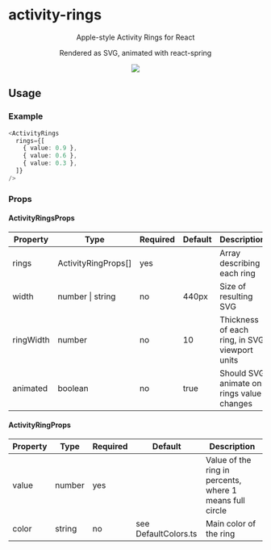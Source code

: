 # activity-rings

<p align="center">
  Apple-style Activity Rings for React
</p>
<p align="center">
  Rendered as SVG, animated with react-spring
</p>
<p align="center">
  <img src="./docs/showcase.gif?raw=true width="400px" />
</p>

## Usage

### Example
```ts
<ActivityRings
  rings={[
    { value: 0.9 },
    { value: 0.6 },
    { value: 0.3 },
  ]}
/>
```

### Props

#### ActivityRingsProps
| Property  | Type                | Required | Default | Description                |
| --------- | ------------------- | -------- | ------- | -------------------------- |
| rings     | ActivityRingProps[] | yes      |         | Array describing each ring |
| width     | number \| string    | no       | 440px   | Size of resulting SVG      |
| ringWidth | number              | no       | 10      | Thickness of each ring, in SVG viewport units |
| animated  | boolean             | no       | true    | Should SVG animate on rings value changes |

#### ActivityRingProps
| Property | Type   | Required | Default              | Description            |
| -------- | ------ | -------- | -------------------- | ---------------------- |
| value    | number | yes      |                      | Value of the ring in percents, where 1 means full circle |
| color    | string | no       | see DefaultColors.ts | Main color of the ring |
